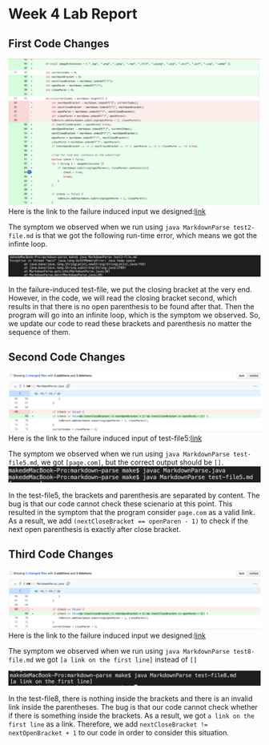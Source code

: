 # Week 4 Lab Report

## First Code Changes
![Image](./screenshots/41.png)
Here is the link to the failure induced input we designed:[link](https://markma2003.github.io/cse15l-lab-reports/testfiles/test2-file.md)

The symptom we observed when we run using `java MarkdownParse test2-file.md` is that we got the following run-time error, which means we got the infinte loop.

![Image](./screenshots/412.png)

In the failure-induced test-file, we put the closing bracket at the very end. However, in the code, we will read the closing bracket second, which results in that there is no open parenthesis to be found after that. Then the program will go into an infinite loop, which is the symptom we observed. So, we update our code to read these brackets and parenthesis no matter the sequence of them.
## Second Code Changes
![Image](./screenshots/51.png)
Here is the link to the failure induced input of test-file5:[link](https://markma2003.github.io/cse15l-lab-reports/testfiles/test-file5.md)

The symptom we observed when we run using `java MarkdownParse test-file5.md`, we got `[page.com]`, but the correct output should be `[]`. 
![Image](./screenshots/511.png)

In the test-file5, the brackets and parenthesis are separated by content. The bug is that our code cannot check these scienario at this point. This resulted in the symptom that the program consider `page.com` as a valid link. As a result, we add `(nextCloseBracket == openParen - 1)` to check if the next open parenthesis is exactly after close bracket.
## Third Code Changes 
![Image](./screenshots/51.png)
Here is the link to the failure induced input we designed:[link](https://markma2003.github.io/cse15l-lab-reports/testfiles/test-file8.md)

The symptom we observed when we run using `java MarkdownParse test8-file.md` we got `[a link on the first line]` instead of `[]`

![Image](./screenshots/512.png)

In the test-file8, there is nothing inside the brackets and there is an invalid link inside the parentheses. The bug is that our code cannot check whether if there is something inside the brackets. As a result, we got `a link on the first line` as a link. Therefore, we add `nextCloseBracket != nextOpenBracket + 1` to our code in order to  consider this situation.